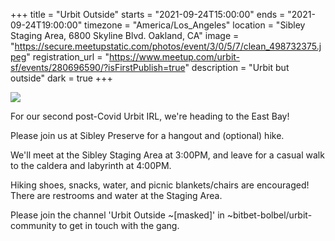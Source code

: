+++
title = "Urbit Outside"
starts = "2021-09-24T15:00:00"
ends = "2021-09-24T19:00:00"
timezone = "America/Los_Angeles"
location = "Sibley Staging Area, 6800 Skyline Blvd. Oakland, CA"
image = "https://secure.meetupstatic.com/photos/event/3/0/5/7/clean_498732375.jpeg"
registration_url = "https://www.meetup.com/urbit-sf/events/280696590/?isFirstPublish=true"
description = "Urbit but outside"
dark = true
+++

![](https://secure.meetupstatic.com/photos/event/3/0/5/7/clean_498732375.jpeg)

For our second post-Covid Urbit IRL, we're heading to the East Bay!

Please join us at Sibley Preserve for a hangout and (optional) hike.

We'll meet at the Sibley Staging Area at 3:00PM, and leave for a casual walk to the caldera and labyrinth at 4:00PM.

Hiking shoes, snacks, water, and picnic blankets/chairs are encouraged! There are restrooms and water at the Staging Area.

Please join the channel 'Urbit Outside ~[masked]' in ~bitbet-bolbel/urbit-community to get in touch with the gang.
